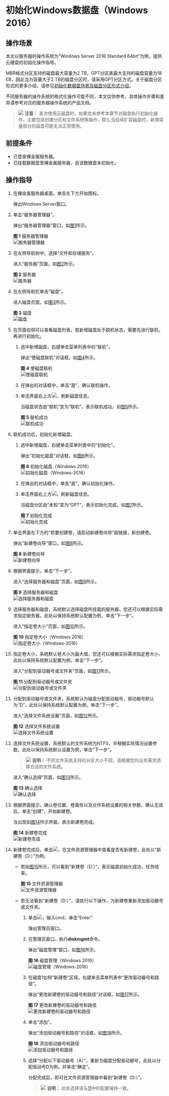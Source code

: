 # 初始化Windows数据盘（Windows 2016）<a name="bms_umn_0025"></a>

## 操作场景<a name="zh-cn_topic_0115255433_section29374781163839"></a>

本文以服务器的操作系统为“Windows Server 2016 Standard 64bit”为例，提供云硬盘的初始化操作指导。

MBR格式分区支持的磁盘最大容量为2 TB，GPT分区表最大支持的磁盘容量为18 EB，因此当为容量大于2 TB的磁盘分区时，请采用GPT分区方式。关于磁盘分区形式的更多介绍，请参见[初始化数据盘场景及磁盘分区形式介绍](初始化数据盘场景及磁盘分区形式介绍.md)。

不同服务器的操作系统的格式化操作可能不同，本文仅供参考，具体操作步骤和差异请参考对应的服务器操作系统的产品文档。

>![](public_sys-resources/icon-caution.gif) **注意：** 
>首次使用云磁盘时，如果您未参考本章节对磁盘执行初始化操作，主要包括创建分区和文件系统等操作，那么当后续扩容磁盘时，新增容量部分的磁盘可能无法正常使用。

## 前提条件<a name="zh-cn_topic_0115255433_section117091356845"></a>

-   已登录裸金属服务器。
-   已挂载数据盘至裸金属服务器，且该数据盘未初始化。

## 操作指导<a name="zh-cn_topic_0115255433_section7988288594"></a>

1.  在裸金属服务器桌面，单击左下方开始图标。

    弹出Windows Server窗口。

2.  单击“服务器管理器”。

    弹出“服务器管理器”窗口，如[图1](#zh-cn_topic_0115255433_fig128445136715)所示。

    **图 1**  服务器管理器<a name="zh-cn_topic_0115255433_fig128445136715"></a>  
    ![](figures/服务器管理器.png "服务器管理器")

3.  在左侧导航树中，选择“文件和存储服务”。

    进入“服务器”页面，如[图2](#zh-cn_topic_0115255433_fig142571021135913)所示。

    **图 2**  服务器<a name="zh-cn_topic_0115255433_fig142571021135913"></a>  
    ![](figures/服务器.png "服务器")

4.  在左侧导航栏单击“磁盘”。

    进入磁盘页面，如[图3](#zh-cn_topic_0115255433_fig629116141111)所示。

    **图 3**  磁盘<a name="zh-cn_topic_0115255433_fig629116141111"></a>  
    ![](figures/磁盘.png "磁盘")

5.  在页面右侧可以查看磁盘列表，若新增磁盘处于脱机状态，需要先进行联机，再进行初始化。
    1.  选中新增磁盘，右键单击菜单列表中的“联机”。

        弹出“使磁盘联机”对话框，如[图4](#zh-cn_topic_0115255433_fig1718445812150)所示。

        **图 4**  使磁盘联机<a name="zh-cn_topic_0115255433_fig1718445812150"></a>  
        ![](figures/使磁盘联机.png "使磁盘联机")

    2.  在弹出的对话框中，单击“是”，确认联机操作。
    3.  单击界面右上方![](figures/zh-cn_image_0159901914.png)，刷新磁盘信息。

        当磁盘状态由“脱机”变为“联机”，表示联机成功，如[图5](#zh-cn_topic_0115255433_fig982219318220)所示。

        **图 5**  联机成功<a name="zh-cn_topic_0115255433_fig982219318220"></a>  
        ![](figures/联机成功.png "联机成功")

6.  联机成功后，初始化新增磁盘。
    1.  选中新增磁盘，右键单击菜单列表中的“初始化”。

        弹出“初始化磁盘”对话框，如[图6](#zh-cn_topic_0115255433_fig14110153018242)所示。

        **图 6**  初始化磁盘（Windows 2016）<a name="zh-cn_topic_0115255433_fig14110153018242"></a>  
        ![](figures/初始化磁盘（Windows-2016）.png "初始化磁盘（Windows-2016）")

    2.  在弹出的对话框中，单击“是”，确认初始化操作。
    3.  单击界面右上方![](figures/zh-cn_image_0159901917.png)，刷新磁盘信息。

        当磁盘分区由“未知”变为“GPT”，表示初始化完成，如[图7](#zh-cn_topic_0115255433_fig1785185542612)所示。

        **图 7**  初始化完成<a name="zh-cn_topic_0115255433_fig1785185542612"></a>  
        ![](figures/初始化完成.png "初始化完成")

7.  单击界面左下方的“若要创建卷，请启动新建卷向导”超链接，新创建卷。

    弹出“新建卷向导”窗口，如[图8](#zh-cn_topic_0115255433_fig1827310212598)所示。

    **图 8**  新建卷向导<a name="zh-cn_topic_0115255433_fig1827310212598"></a>  
    ![](figures/新建卷向导.png "新建卷向导")

8.  根据界面提示，单击“下一步”。

    进入“选择服务器和磁盘”页面，如[图9](#zh-cn_topic_0115255433_fig132145111385)所示。

    **图 9**  选择服务器和磁盘<a name="zh-cn_topic_0115255433_fig132145111385"></a>  
    ![](figures/选择服务器和磁盘.png "选择服务器和磁盘")

9.  选择服务器和磁盘，系统默认选择磁盘所挂载的服务器，您还可以根据实际需求指定服务器，此处以保持系统默认配置为例，单击“下一步”。

    进入“指定卷大小”页面，如[图10](#zh-cn_topic_0115255433_fig15177143215422)所示。

    **图 10**  指定卷大小（Windows 2016）<a name="zh-cn_topic_0115255433_fig15177143215422"></a>  
    ![](figures/指定卷大小（Windows-2016）.png "指定卷大小（Windows-2016）")

10. 指定卷大小，系统默认卷大小为最大值，您还可以根据实际需求指定卷大小，此处以保持系统默认配置为例，单击“下一步”。

    进入“分配到驱动器号或文件夹”页面，如[图11](#zh-cn_topic_0115255433_fig1412013015443)所示。

    **图 11**  分配到驱动器号或文件夹<a name="zh-cn_topic_0115255433_fig1412013015443"></a>  
    ![](figures/分配到驱动器号或文件夹.png "分配到驱动器号或文件夹")

11. <a name="zh-cn_topic_0115255433_li02801421135916"></a>分配到驱动器号或文件夹，系统默认为磁盘分配驱动器号，驱动器号默认为“D”，此处以保持系统默认配置为例，单击“下一步”。

    进入“选择文件系统设置”页面，如[图12](#zh-cn_topic_0115255433_fig15826918154919)所示。

    **图 12**  选择文件系统设置<a name="zh-cn_topic_0115255433_fig15826918154919"></a>  
    ![](figures/选择文件系统设置.png "选择文件系统设置")

12. 选择文件系统设置，系统默认的文件系统为NTFS，并根据实际情况设置参数，此处以保持系统默认设置为例，单击“下一步”。

    >![](public_sys-resources/icon-note.gif) **说明：** 
    >不同文件系统支持的分区大小不同，请根据您的业务需求选择合适的文件系统。

    进入“确认选择”页面，如[图13](#zh-cn_topic_0115255433_fig16843547165519)所示。

    **图 13**  确认选择<a name="zh-cn_topic_0115255433_fig16843547165519"></a>  
    ![](figures/确认选择.png "确认选择")

13. 根据界面提示，确认卷位置、卷属性以及文件系统设置的相关参数，确认无误后，单击“创建”，开始新建卷。

    当出现如[图14](#zh-cn_topic_0115255433_fig9863192213574)所示界面，表示新建卷完成。

    **图 14**  新建卷完成<a name="zh-cn_topic_0115255433_fig9863192213574"></a>  
    ![](figures/新建卷完成.png "新建卷完成")

14. 新建卷完成后，单击![](figures/zh-cn_image_0159902026.png)，在文件资源管理器中查看是否有新建卷，此处以“新建卷（D:）”为例。
    -   若如[图15](#zh-cn_topic_0115255433_fig1066713712311)所示，可以看到“新建卷（D:）”，表示磁盘初始化成功，任务结束。

        **图 15**  文件资源管理器<a name="zh-cn_topic_0115255433_fig1066713712311"></a>  
        ![](figures/文件资源管理器.png "文件资源管理器")

    -   若无法看到“新建卷（D:）”，请执行以下操作，为新建卷重新添加驱动器号或文件夹。
        1.  单击![](figures/zh-cn_image_0159902028.png)，输入cmd，单击“Enter”

            弹出管理员窗口。

        2.  在管理员窗口，执行**diskmgmt**命令。

            弹出“磁盘管理”窗口，如[图16](#zh-cn_topic_0115255433_fig1542015221127)所示。

            **图 16**  磁盘管理（Windows 2016）<a name="zh-cn_topic_0115255433_fig1542015221127"></a>  
            ![](figures/磁盘管理（Windows-2016）.png "磁盘管理（Windows-2016）")

        3.  在磁盘1右侧“新建卷”区域，右键单击菜单列表中“更改驱动器号和路径”。

            弹出“更改新建卷的驱动器号和路径”对话框，如[图17](#zh-cn_topic_0115255433_fig106315111717)所示。

            **图 17**  更改新建卷的驱动器号和路径<a name="zh-cn_topic_0115255433_fig106315111717"></a>  
            ![](figures/更改新建卷的驱动器号和路径.png "更改新建卷的驱动器号和路径")

        4.  单击“添加”。

            弹出“添加驱动器号和路径”对话框，如[图18](#zh-cn_topic_0115255433_fig10260947280)所示。

            **图 18**  添加驱动器号和路径<a name="zh-cn_topic_0115255433_fig10260947280"></a>  
            ![](figures/添加驱动器号和路径.png "添加驱动器号和路径")

        5.  选择“分配以下驱动器号（A）”，重新为磁盘分配驱动器号，此处以分配驱动号D为例，并单击“确定”。

            分配完成后，即可在文件资源管理器中看到“新建卷（D:）”。

            >![](public_sys-resources/icon-note.gif) **说明：** 
            >此处选择请与[11](#zh-cn_topic_0115255433_li02801421135916)中的配置保持一致。




